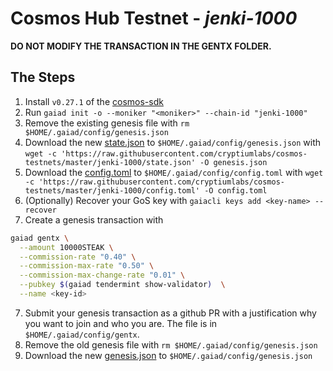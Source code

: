 # Cosmos Hub Testnet - *jenki-1000*

**DO NOT MODIFY THE TRANSACTION IN THE GENTX FOLDER.**

## The Steps

1. Install `v0.27.1` of the [cosmos-sdk](https://github.com/cosmos/cosmos-sdk)
2. Run `gaiad init -o --moniker "<moniker>" --chain-id "jenki-1000"`
3. Remove the existing genesis file with `rm $HOME/.gaiad/config/genesis.json`
4. Download the new [state.json](state.json) to `$HOME/.gaiad/config/genesis.json` with `wget -c 'https://raw.githubusercontent.com/cryptiumlabs/cosmos-testnets/master/jenki-1000/state.json' -O genesis.json`
5. Download the [config.toml](config.toml) to `$HOME/.gaiad/config/config.toml` with `wget -c 'https://raw.githubusercontent.com/cryptiumlabs/cosmos-testnets/master/jenki-1000/config.toml' -O config.toml`
6. (Optionally) Recover your GoS key with `gaiacli keys add <key-name> --recover`
7. Create a genesis transaction with
```bash
gaiad gentx \
  --amount 10000STEAK \
  --commission-rate "0.40" \
  --commission-max-rate "0.50" \
  --commission-max-change-rate "0.01" \
  --pubkey $(gaiad tendermint show-validator)  \
  --name <key-id>
```
7. Submit your genesis transaction as a github PR with a justification why you want to join and who you are. The file is in `$HOME/.gaiad/config/gentx`.
8. Remove the old genesis file with `rm $HOME/.gaiad/config/genesis.json`
9. Download the new [genesis.json](genesis.json) to `$HOME/.gaiad/config/genesis.json`
